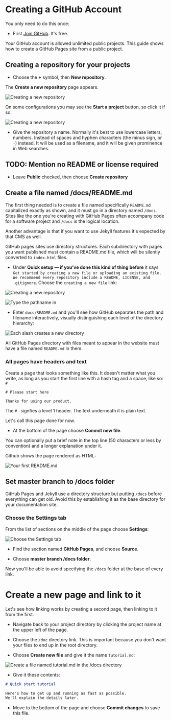 # Creating a GitHub Account

You only need to do this once:

* First [Join GitHub](https://github.com/join). It's free.

Your GitHub account is allowed unlimited public projects.
This guide shows how to create a GitHub Pages site from a public project.

## Creating a repository for your projects

* Choose the **+** symbol, then **New repository**.

The **Create a new repository** page appears.

![Creating a new repository](./assets/create-new-github-repository.png)

On some configurations you may see the **Start a project** button, so click it if so.

![Creating a new repository](./assets/github-start-project.png)

* Give the repository a name. Normally it's best to use lowercase letters, numbers. Instead of spaces and hyphen characters (the minus sign, or `-`) instead. It will be used as a filename, and it will be given prominence in Web searches.

## TODO: Mention no README or license required

* Leave **Public** checked, then choose **Create repository**

## Create a file named /docs/README.md 

The first thing needed is to create a file named specifically `README.md` capitalized exactly as shown, 
and it must go in a directory named `/docs`. Sites like the one you're creating with GitHub Pages often accompany
code for a software project and `/docs` is the logical location.

Another advantage is that if you want to use 
Jekyll features it's expected by that CMS as well.

GitHub pages sites use directory structures. Each subdirectory with pages you want published must contain
a README.md file, which will be silently converted to `index.html` files.

* Under **Quick setup — if you’ve done this kind of thing before** it says
`Get started by creating a new file or uploading an existing file. We recommend every repository include a README, LICENSE, and .gitignore`. Choose the `creating a new file` link:

![Creating a new repository](./assets/github-quick-setup.png)

![Type the pathname in](./assets/github-type-full-pathname.png)

* Enter `docs/README.md` and you'll see how GitHub separates the path and filename
interactively, visually distinguishing each level of the directory
hierarchy:

![Each slash creates a new directory](./assets/github-enter-directory-slash-filename.png)

All GitHub Pages directory with files meant to appear in the website
must have a file named `README.md` in them.

### All pages have headers and text

Create a page that looks something like this. It doesn't matter what you write,
as long as you start the first line with a hash tag and a space, like so: `# `

```
# Please start here

Thanks for using our product.
```

The `# ` signfies a level 1 header. The text underneath it is plain text.

Let's call this page done for now. 

* At the bottom of the page choose **Commit new file**.

You can optionally put a brief note in the top line (50 characters or less by convention)
and a longer explanation under it.

Github shows the page rendered as HTML:

![Your first README.md](./assets/github-pages-first-readme.png)

## Set master branch to /docs folder 

GitHub Pages and Jekyll use a directory structure but putting `/docs`
before everything can get old. Avoid this by establishing it
as the base directory for your documentation site.

### Choose the Settings tab

From the list of sections on the middle of the page choose **Settings**:

![Choose the Settings tab](./assets/github-settings-tab.png)

* Find the section named **GitHub Pages**, and choose  **Source**.

* Choose **master branch /docs folder**.

Now you'll be able to avoid specifying the `/docs` folder at the base of every link.

# Create a new page and link to it

Let's see how linking works by creating a second page, then linking to it from the first.

* Navigate back to your project directory by clicking the project name at the upper left of the page.

* Choose the `/doc` directory link. This is important because you don't want your
files to end up in the root directory.

* Choose **Create new file** and give it the name `tutorial.md`:

![Create a file named tutorial.md in the /docs directory](./assets/github-create-tutorial-md-file.png)

* Give it these contents:

```md
# Quick start tutorial

Here's how to get up and running as fast as possible.
We'll explain the details later.
```

* Move to the bottom of the page and choose **Commit changes** to save this file.

